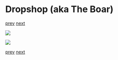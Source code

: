 # Dropshop (aka The Boar)

[prev](17-pre-flight.md) [next](../README.md)

![](18-when-pigs-fly_1.png)

![](18-when-pigs-fly_2.png)

[prev](17-pre-flight.md) [next](../README.md)
